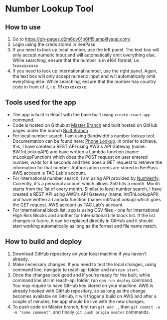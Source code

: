 # Number Lookup Tool

## How to use
1. Go to https://gh-pages.d2m6dv01p6ffl5.amplifyapp.com/
2. Login using the creds stored in KeePass
3. If you need to look up local number, use the left panel. The text box will only accept numeric input and will automatically omit everything else. While searching, ensure that the number is in e164 format, i.e. 1xxxxxxxxxx
4. If you need to look up international number, use the right panel. Again, the text box will only accept numeric input and will automatically omit everything else. While searching, ensure that the number has country code in front of it, i.e. 91xxxxxxxxxx.

## Tools used for the app
- The app is built in React with the base built using `create-react-app` command.
- Code is hosted on Github at [Master Branch](https://github.com/nirmitpatel/InternationNumberDetails/tree/master) and built hosted on GitHub pages under the branch [Built Branch](https://github.com/nirmitpatel/InternationNumberDetails/tree/gh-pages)
- For local number search, I am using Bandwidth's number lookup tool. Documentation can be found here: [Phone Lookup](https://new.dev.bandwidth.com/apis/number-lookup). In order to achieve, this, I have created a REST API using AWS's API Gateway (name: BWTnLookupAPI) and have written a Lambda function (name: tnLookupFunction) which does the POST request on user entered number, waits for 8 seconds and then does a GET request to retrieve the information for that number. Authorization creds are stored in KeePass. AWS account is TAC Lab's account.
- For international number search, I am using API provided by [NumVerify](https://numverify.com/). Currently, it's a personal account which allows 250 hits a month. Month starts from the 1st of every month. Similar to local number search, I have created a REST API using AWS's API Gateway (name: intlTnLookupAPI) and have written a Lambda function (name: intlNumLookup) which goes the GET request. AWS account us TAC Lab's account.
- For International block list, app is using CSV files - one for International High Risk Blocks and another for International Lite block list. If the list changes in future, it can be replaced directly in GitHub and it should start working automatically as long as the format and file name match.

## How to build and deploy
1. Download GitHub repository on your local machine if you haven't already.
2. Make necessary changes. If you need to test the local changes, using command line, navigate to react-api folder and run `npm start`.
3. Once the changes look good and if you're ready for the built, while command line still in reach-api folder, run `npm run deploy` command. You may require to have GitHub key stored on your machine. AWS is already hooked with GitHub repository, so as long as the change becomes available on GitHub, it will trigger a build on AWS and after a couple of minutes, the app should be live with the new changes.
4. To push code on Master branch, first run `git add .`, then `git commit -a -m "some comment"`, and finally `git push origin master` commands.
